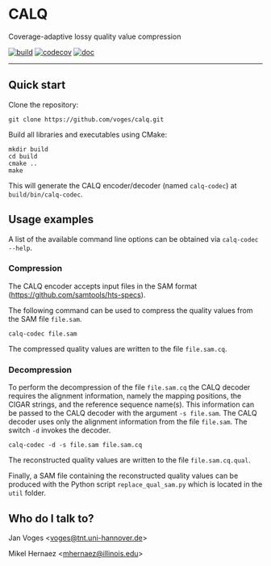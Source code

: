 # CALQ

Coverage-adaptive lossy quality value compression

[![build](https://travis-ci.com/voges/calq.svg?branch=master)](https://travis-ci.com/voges/calq)
[![codecov](https://codecov.io/gh/voges/calq/branch/master/graph/badge.svg)](https://codecov.io/gh/voges/calq)
[![doc](https://img.shields.io/badge/doc-online-blue)](https://voges.github.io/calq)

---

## Quick start

Clone the repository:

    git clone https://github.com/voges/calq.git

Build all libraries and executables using CMake:

    mkdir build
    cd build
    cmake ..
    make

This will generate the CALQ encoder/decoder (named ``calq-codec``) at ``build/bin/calq-codec``.

## Usage examples

A list of the available command line options can be obtained via ``calq-codec --help``.

### Compression

The CALQ encoder accepts input files in the SAM format (https://github.com/samtools/hts-specs).

The following command can be used to compress the quality values from the SAM file ``file.sam``.

    calq-codec file.sam

The compressed quality values are written to the file ``file.sam.cq``.

### Decompression

To perform the decompression of the file ``file.sam.cq`` the CALQ decoder requires the alignment information, namely the mapping positions, the CIGAR strings, and the reference sequence name(s). This information can be passed to the CALQ decoder with the argument ``-s file.sam``. The CALQ decoder uses only the alignment information from the file ``file.sam``. The switch ``-d`` invokes the decoder.

    calq-codec -d -s file.sam file.sam.cq

The reconstructed quality values are written to the file ``file.sam.cq.qual``.

Finally, a SAM file containing the reconstructed quality values can be produced with the Python script ``replace_qual_sam.py`` which is located in the ``util`` folder.

## Who do I talk to?

Jan Voges <[voges@tnt.uni-hannover.de](mailto:voges@tnt.uni-hannover.de)>

Mikel Hernaez <[mhernaez@illinois.edu](mailto:mhernaez@illinois.edu)>
